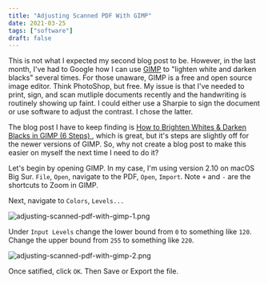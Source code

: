 ```yaml
---
title: "Adjusting Scanned PDF With GIMP"
date: 2021-03-25
tags: ["software"]
draft: false
---
```


This is not what I expected my second blog post to be. However, in the last month, I've had to Google how I can use [GIMP](https://www.gimp.org/) to "lighten white and darken blacks" several times. For those unaware, GIMP is a free and open source image editor. Think PhotoShop, but free. My issue is that I've needed to print, sign, and scan mutliple documents recently and the handwriting is routinely showing up faint. I could either use a Sharpie to sign the document or use software to adjust the contrast. I chose the latter.

The blog post I have to keep finding is [How to Brighten Whites & Darken Blacks in GIMP (6 Steps)
](https://itstillworks.com/brighten-whites-darken-blacks-gimp-29144.html), which is great, but it's steps are slightly off for the newer versions of GIMP. So, why not create a blog post to make this easier on myself the next time I need to do it?

Let's begin by opening GIMP. In my case, I'm using version 2.10 on macOS Big Sur. `File`, `Open`, navigate to the PDF, `Open`, `Import`. Note `+` and `-` are the shortcuts to Zoom in GIMP.

Next, navigate to `Colors`, `Levels...`

![adjusting-scanned-pdf-with-gimp-1.png](/adjusting-scanned-pdf-with-gimp-1.png)

Under `Input Levels` change the lower bound from `0` to something like `120`. Change the upper bound from `255` to something like `220`.

![adjusting-scanned-pdf-with-gimp-2.png](/adjusting-scanned-pdf-with-gimp-2.png)

Once satified, click `OK`. Then Save or Export the file.
